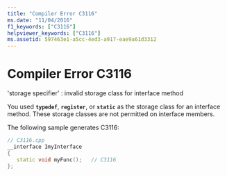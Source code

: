 ```yaml
---
title: "Compiler Error C3116"
ms.date: "11/04/2016"
f1_keywords: ["C3116"]
helpviewer_keywords: ["C3116"]
ms.assetid: 597463e1-a5cc-4ed3-a917-eae9a61d3312
---
```

# Compiler Error C3116

'storage specifier' : invalid storage class for interface method

You used **`typedef`**, **`register`**, or **`static`** as the storage class for an interface method. These storage classes are not permitted on interface members.

The following sample generates C3116:

```cpp
// C3116.cpp
__interface ImyInterface
{
   static void myFunc();   // C3116
};
```
